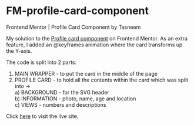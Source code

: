 # FM-profile-card-component
Frontend Mentor | Profile Card Component by Tasneem

My solution to the [Profile card component](https://www.frontendmentor.io/challenges/profile-card-component-cfArpWshJ) on Frontend Mentor. As an extra feature, I added an @keyframes animation where the card transforms up the Y-axis. 

The code is split into 2 parts: 
1. MAIN WRAPPER - to put the card in the middle of the page
2. PROFILE CARD - to hold all the contents within the card which was split into ->
<br>a) BACKGROUND - for the SVG header<br> 
    b) INFORMATION - photo, name, age and location<br>
    c) VIEWS - numbers and descriptions

Click [here](https://tasneemcodes.github.io/FM-profile-card-component/) to visit the live site.

